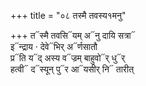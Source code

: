 +++
title = "०८ तस्मै तवस्य१मनु"

+++
त᳓स्मै तवसि᳓यम् अ᳓नु दायि सत्रा᳓  
इ᳓न्द्राय · देवे᳓भिर् अ᳓र्णसातौ  
प्र᳓ति य᳓द् अस्य व᳓ज्रम् बाहुवो᳓र् धु᳓र्  
हत्वी᳓ द᳓स्यून् पु᳓र आ᳓यसीर् नि᳓ तारीत्